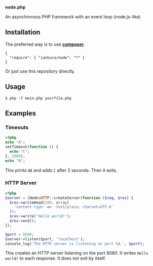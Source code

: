 **node.php**

An asynchronous PHP framework with an event loop (node.js-like)

## Installation

The preferred way is to use [**composer**](http://getcomposer.org).

    {
      "require": { "iankuca/node": "*" }
    }

Or just use this repository directly.

## Usage

    $ php -f main.php yourfile.php

## Examples

### Timeouts

```php
<?php
echo "A";
setTimeout(function () {
  echo "C";
}, 2000);
echo "B";
```

This prints `AB` and adds `C` after 2 seconds. Then it exits.

### HTTP Server

```php
<?php
$server = \Node\HTTP::createServer(function ($req, $res) {
  $res->writeHead(200, array(
    'content-type' => 'text/plain; charset=UTF-8'
  ));
  $res->write('Hello world!');
  $res->end();
});

$port = 8080;
$server->listen($port, 'localhost');
console_log('The HTTP server is listening on port %d.', $port);
```

This creates an HTTP server listening on the port 8080. It writes `Hello world!` to each response. It does not exit by itself.
